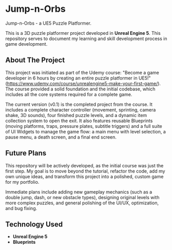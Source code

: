 # Jump-n-Orbs

Jump-n-Orbs - a UE5 Puzzle Platformer.

This is a 3D puzzle platformer project developed in **Unreal Engine 5**. This repository serves to document my learning and skill development process in game development.

## About The Project

This project was initiated as part of the Udemy course: "Become a game developer in 6 hours by creating an entire puzzle platformer in UE5!"(https://www.udemy.com/course/unrealengine5-make-your-first-game/). 
The course provided a solid foundation and the initial codebase, which includes all the core systems required for a complete game.

The current version (v0.1) is the completed project from the course. 
It includes a complete character controller (movement, sprinting, camera shake, 3D sounds), four finished puzzle levels, and a dynamic item collection system to open the exit.
It also features reusable Blueprints (moving platforms, traps, pressure plates, subtitle triggers) and a full suite of UI Widgets to manage the game flow: a main menu with level selection, a pause menu, a death screen, and a final end screen.

## Future Plans

This repository will be actively developed, as the initial course was just the first step. My goal is to move beyond the tutorial, refactor the code, add my own unique ideas, and transform this project into a polished, custom game for my portfolio.

Immediate plans include adding new gameplay mechanics (such as a double jump, dash, or new obstacle types), designing original levels with more complex puzzles, and general polishing of the UI/UX, optimization, and bug fixing.

## Technology Used

* **Unreal Engine 5**
* **Blueprints** 
